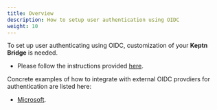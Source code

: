```yaml
---
title: Overview
description: How to setup user authentication using OIDC
weight: 10
---
```


To set up user authenticating using OIDC, customization of your **Keptn Bridge** is needed. 

* Please follow the instructions provided [here](../../../reference/bridge/oauth/#enable-disable-authentication).

Concrete examples of how to integrate with external OIDC provdiers for authentication are listed here: 

* [Microsoft](../microsoft).
